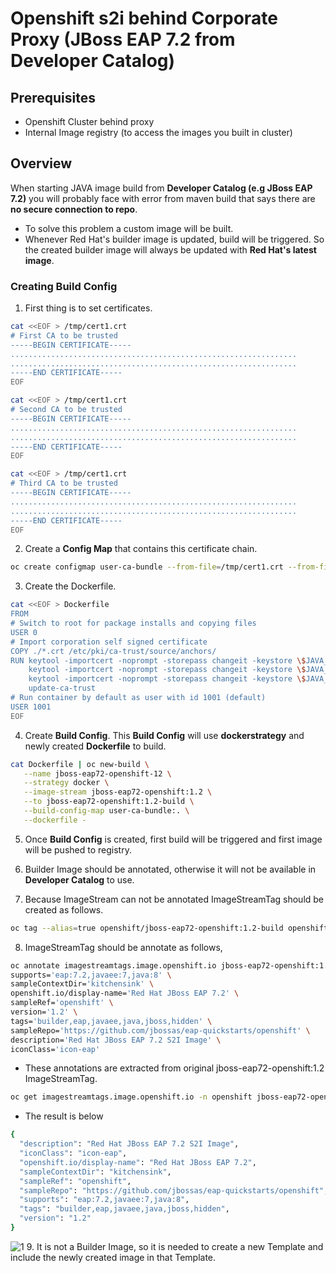 # Openshift s2i behind Corporate Proxy (JBoss EAP 7.2 from Developer Catalog)

## Prerequisites
- Openshift Cluster behind proxy
- Internal Image registry (to access the images you built in cluster)

## Overview
When starting JAVA image build from **Developer Catalog (e.g JBoss EAP 7.2)** you will probably face with error from maven build that says there are **no secure connection to repo**. 

- To solve this problem a custom image will be built. 
- Whenever Red Hat's builder image is updated, build will be triggered. So the created builder image will always be updated  with **Red Hat's latest image**.

### Creating Build Config
1. First thing is to set certificates.
```bash
cat <<EOF > /tmp/cert1.crt
# First CA to be trusted
-----BEGIN CERTIFICATE-----
................................................................
................................................................
-----END CERTIFICATE-----
EOF

cat <<EOF > /tmp/cert1.crt
# Second CA to be trusted
-----BEGIN CERTIFICATE-----
................................................................
................................................................
-----END CERTIFICATE-----
EOF

cat <<EOF > /tmp/cert1.crt
# Third CA to be trusted
-----BEGIN CERTIFICATE-----
................................................................
................................................................
-----END CERTIFICATE-----
EOF
```
2. Create a **Config Map** that contains this certificate chain.
```bash
oc create configmap user-ca-bundle --from-file=/tmp/cert1.crt --from-file=/tmp/cert2.crt --from-file=/tmp/cert3.crt
```
3. Create the Dockerfile.
```bash
cat <<EOF > Dockerfile
FROM
# Switch to root for package installs and copying files
USER 0
# Import corporation self signed certificate
COPY ./*.crt /etc/pki/ca-trust/source/anchors/
RUN keytool -importcert -noprompt -storepass changeit -keystore \$JAVA_HOME/jre/lib/security/cacerts -file /etc/pki/ca-trust/source/anchors/cert1.crt -alias cert1 && \\
    keytool -importcert -noprompt -storepass changeit -keystore \$JAVA_HOME/jre/lib/security/cacerts -file /etc/pki/ca-trust/source/anchors/cert2.crt -alias cert2 && \\
    keytool -importcert -noprompt -storepass changeit -keystore \$JAVA_HOME/jre/lib/security/cacerts -file /etc/pki/ca-trust/source/anchors/cert3.crt -alias cert3 && \\
    update-ca-trust
# Run container by default as user with id 1001 (default)
USER 1001
EOF
```

4. Create **Build Config**. This **Build Config** will use **dockerstrategy** and newly created **Dockerfile** to build.

```bash
cat Dockerfile | oc new-build \
   --name jboss-eap72-openshift-12 \
   --strategy docker \
   --image-stream jboss-eap72-openshift:1.2 \
   --to jboss-eap72-openshift:1.2-build \
   --build-config-map user-ca-bundle:. \
   --dockerfile -
```
5. Once **Build Config** is created, first build will be triggered and first image will be pushed to registry.

6. Builder Image should be annotated, otherwise it will not be available in **Developer Catalog** to use. 

7. Because ImageStream can not be annotated ImageStreamTag should be created as follows.

```bash
oc tag --alias=true openshift/jboss-eap72-openshift:1.2-build openshift/jboss-eap72-openshift:1.2-custom
````
 8. ImageStreamTag should be annotate as follows,
```bash
oc annotate imagestreamtags.image.openshift.io jboss-eap72-openshift:1.2-custom \
supports='eap:7.2,javaee:7,java:8' \
sampleContextDir='kitchensink' \
openshift.io/display-name='Red Hat JBoss EAP 7.2' \
sampleRef='openshift' \
version='1.2' \
tags='builder,eap,javaee,java,jboss,hidden' \
sampleRepo='https://github.com/jbossas/eap-quickstarts/openshift' \
description='Red Hat JBoss EAP 7.2 S2I Image' \
iconClass='icon-eap'
```
- These annotations are extracted from original jboss-eap72-openshift:1.2 ImageStreamTag.
```bash
oc get imagestreamtags.image.openshift.io -n openshift jboss-eap72-openshift:1.2 -o json | jq '.metadata.annotations'
```
- The result is below
```bash
{
  "description": "Red Hat JBoss EAP 7.2 S2I Image",
  "iconClass": "icon-eap",
  "openshift.io/display-name": "Red Hat JBoss EAP 7.2",
  "sampleContextDir": "kitchensink",
  "sampleRef": "openshift",
  "sampleRepo": "https://github.com/jbossas/eap-quickstarts/openshift",
  "supports": "eap:7.2,javaee:7,java:8",
  "tags": "builder,eap,javaee,java,jboss,hidden",
  "version": "1.2"
}
```
![1](https://user-images.githubusercontent.com/59168275/94281082-da1faa00-ff56-11ea-8a77-412ca48634b0.png)
9. It is not a Builder Image, so it is needed to create a new Template and include the newly created image in that Template.
